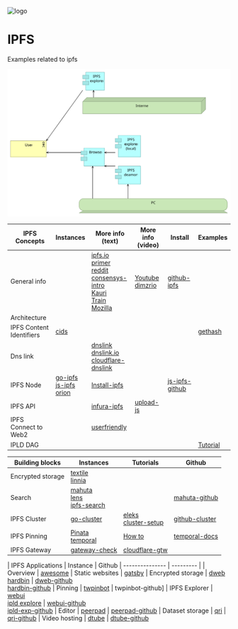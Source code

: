 ![logo][]

[logo]:   https://web3examples.github.io/logo.png

# IPFS
Examples related to ipfs

![](architecture/ipfs.svg)


| IPFS Concepts   | Instances                   | More info (text) | More info (video) |   Install  |  Examples |
| --------------- |  ---------                  | ---------       | ---------          | ---------  |  -------- | 
| General info    |                                    | [ipfs.io]<br>[primer]<br>[reddit]<br>[consensys-intro]<br>[Kauri]<br>[Train]<br>[Mozilla]|[Youtube]<br>[dimzrio]| [github-ipfs] 
| Architecture    |                                    | 
| IPFS Content Identifiers | [cids]                    |                 |                    |            |[gethash](gethash) 
| Dns link        |                                    | [dnslink]<br>[dnslink.io]<br>[cloudflare-dnslink]     |
| IPFS Node       | [go-ipfs]<br>[js-ipfs]<br>[orion]  | [Install-ipfs] |             | [js-ipfs-github]  |           |
| IPFS API        |    | [infura-ipfs] | [upload-js]
| IPFS Connect to Web2 |                        | [userfriendly]
| IPLD DAG        |                               |                |                    |          |  [Tutorial] |


[js-ipfs]:         https://js.ipfs.io/
[ipfs.io]:         https://ipfs.io
[primer]:          http://dweb-primer.ipfs.io 
[reddit]:          https://www.reddit.com/r/IPFS
[IPFS Alpha Demo]: https://www.youtube.com/watch?v=8CMxDNuuAiQ
[Install IPFS]:    https://docs.ipfs.io/introduction/install/
[Tutorial]:        https://proto.school/#/tutorials
[go-ipfs]:         https://github.com/ipfs/go-ipfs
[js-ipfs-github]:  https://github.com/ipfs/js-ipfs
[orion]:           https://orion.siderus.io
[github-ipfs]:     https://github.com/ipfs
[userfriendly]:    https://hackernoon.com/ten-terrible-attempts-to-make-the-inter-planetary-file-system-human-friendly-e4e95df0c6fa
[cids]:            https://docs.ipfs.io/guides/concepts/cid/
[dnslink]:         https://docs.ipfs.io/guides/concepts/dnslink/
[dnslink.io]:      http://dnslink.io/
[consensys-intro]: https://medium.com/@ConsenSys/an-introduction-to-ipfs-9bba4860abd0 
[How to]:          https://medium.com/pinata/how-to-pin-to-ipfs-effortlessly-ba3437b33885
[Install-ipfs]:    https://kauri.io/article/b01b9b7bebcd4ebf80edf021bdd0e232
[Kauri]:           https://kauri.io/search-results?q=ipfs
[Train]:           https://decentralized.blog/getting-to-know-ipfs.html
[Youtube]:         https://www.youtube.com/results?search_query=ipfs
[Mozilla]:         https://hacks.mozilla.org/?s=ipfs
[dimzrio]:         https://www.youtube.com/playlist?list=PLNblnG6W6-KImttnlK9zRdJ_iqyUMvHz7
[eleks]:           https://labs.eleks.com/2019/03/ipfs-network-data-replication.html
[github-cluster]:  https://github.com/ipfs/ipfs-cluster
[go-cluster]:      https://cluster.ipfs.io/
[cluster-setup]:   https://medium.com/coinmonks/setting-up-your-first-distributed-private-storage-network-on-ipfs-part-1-a6ff15222b90
[infura-ipfs]:     https://infura.io/docs/ipfs/get/pin_add
[cloudflare-dnslink]: https://developers.cloudflare.com/distributed-web/ipfs-gateway/connecting-website/
[upload-js]:           https://www.youtube.com/watch?v=I0UolzV3ico&feature=share


| Building blocks   | Instances | Tutorials |  Github |
| ---------------   |  ---------  |----------- | ------ |
| Encrypted storage | [textile]<br>[linnia]
| Search            | [mahuta]<br>[lens]<br>[ipfs-search] | | [mahuta-github]
| IPFS Cluster      | [go-cluster]   | [eleks]<br>[cluster-setup]   | [github-cluster]
| IPFS Pinning      | [Pinata]<br>[temporal] | [How to] | [temporal-docs]
| IPFS Gateway      | [gateway-check] | [cloudflare-gtw] | | [gtw-setup]


[Pinata]:          https://pinata.cloud
[temporal]:       https://temporal.cloud/
[temporal-docs]:  https://ipfs.io/ipns/docs.api.temporal.cloud/
[textile]:         https://textile.io/
[linnia]:          https://github.com/ConsenSys/linnia-resources
[lens]:            https://temporal.cloud/lens
[ipfs-search]:     https://ipfs-search.com
[mahuta-github]:   https://github.com/ConsenSys/Mahuta
[mahuta]:          https://kauri.io/article/874b1fe11d00406bbbef053405fd4538/ipfs-store-a-search-engine-for-the-distributed-web
[gateway-check]:   https://ipfs.github.io/public-gateway-checker
[cloudflare-gtw]:  https://developers.cloudflare.com/distributed-web/ipfs-gateway/
[gtw-setup]:       https://medium.com/@rossbulat/introduction-to-ipfs-set-up-nodes-on-your-network-with-http-gateways-10e21ea689a4


| IPFS Applications | Instance            |  Github 
| ---------------   |  ---------          | 
| Overview          | [awesome]
| Static websites   | [gatsby] 
| Encrypted storage | [dweb]<br>[hardbin] | [dweb-github]<br>[hardbin-github]
| Pinning           | [twpinbot]          | twpinbot-github]
| IPFS Explorer     | [webui]<br> [ipld explore] | [webui-github]<br>[ipld-exp-github]
| Editor            | [peerpad]           | [peerpad-github]
| Dataset storage   | [qri]   | [qri-github]
| Video hosting     | [dtube]     | [dtube-github]


[gatsby]:          https://interplanetarygatsby.com/ipfs-deploy/
[awesome]:         https://awesome.ipfs.io
[dweb]:            https://dweb.page/ 
[dweb-github]:     https://github.com/PACTCare/Dweb.page
[hardbin]:         https://hardbin.com
[hardbin-github]:  https://github.com/jes/hardbin
[twpinbot]:        https://twitter.com/ipfspin
[twpinbot-github]: https://github.com/hsanjuan/twitter-pinbot
[webui]:           https://webui.ipfs.io
[webui-github]:    https://github.com/ipfs-shipyard/ipfs-webui
[ipld explore]:    https://explore.ipld.io/
[ipld-exp-github]: https://github.com/ipfs-shipyard/ipld-explorer
[peerpad]:         https://peerpad.net/#/
[peerpad-github]:  https://github.com/ipfs-shipyard/peerpad
[qri]:             https://qri.io/
[qri-github]:      https://github.com/qri-io
[dtube]:           https://d.tube
[dtube-github]:    https://github.com/dtube

